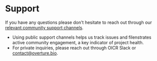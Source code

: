 # Support

If you have any questions please don't hesitate to reach out through our
<a href="https://docs.overture.bio/community/support" target="_blank" rel="noopener">relevant
community support channels</a>.

- Using public support channels helps us track issues and filenstrates active
  community engagement, a key indicator of project health.
- For private inquiries, please reach out through OICR Slack or
  contact@overture.bio.
